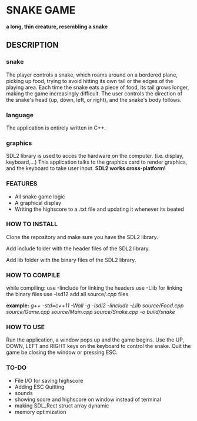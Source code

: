 # SNAKE GAME

**a long, thin creature, resembling a snake**

## DESCRIPTION

### snake
 The player controls a snake, which roams around on
 a bordered plane, picking up food, trying to avoid hitting its own tail
 or the edges of the playing area. Each time
 the snake eats a piece of food, its tail grows
 longer, making the game increasingly
 difficult. The user controls the direction of
 the snake's head (up, down, left, or right),
 and the snake's body follows.

### language
 The application is entirely written in C++.

### graphics
 SDL2 library is used to acces the hardware on the computer. (i.e. display, keyboard,...)
 This application talks to the graphics card to render graphics, and the keyboard to take user input.
 **SDL2 works cross-platform!**

### FEATURES
 - All snake game logic
 - A graphical display
 - Writing the highscore to a .txt file and updating it whenever its beated

### HOW TO INSTALL
 Clone the repository and make sure you have the SDL2 library.
 
 Add include folder with the header files of the SDL2 library.
 
 Add lib folder with the binary files of the SDL2 library.
 
### HOW TO COMPILE
 while compiling:
 use -Iinclude for linking the headers
 use -Llib for linking the binary files
 use -lsd12
 add all source/*.cpp* files
 
 **example:**
 *g++ -std=c++11 -Wall -g  -lsdl2 -Iinclude -Llib source/Food.cpp source/Game.cpp source/Main.cpp source/Snake.cpp -o build/snake*

### HOW TO USE
 Run the application, a window pops up and the game begins.
 Use the UP, DOWN, LEFT and RIGHT keys on the keyboard to control the snake.
 Quit the game be closing the window or pressing ESC.

### TO-DO
 - File I/O for saving highscore
 - Adding ESC Quitting
 - sounds
 - showing score and highscore on window instead of terminal
 - making SDL_Rect struct array dynamic
 - memory optimization
